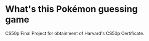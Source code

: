 # What's this Pokémon guessing game
CS50p Final Project for obtainment of Harvard's CS50p Certificate.
